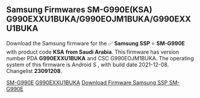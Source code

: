 <h2>Samsung Firmwares SM-G990E(KSA) G990EXXU1BUKA/G990EOJM1BUKA/G990EXXU1BUKA</h2>
Download the Samsung firmware for the ✅ <strong>Samsung SSP </strong> ⭐ <strong>SM-G990E</strong> with product code <strong>KSA</strong> <strong> from Saudi Arabia</strong>. This firmware has version number PDA <strong>G990EXXU1BUKA</strong> and CSC G990EOJM1BUKA. The operating system of this firmware is Android S , with build date 2021-12-08. Changelist <strong>23091208</strong>.


[SM-G990E](https://samfirm.shop/samsung/model/SM-G990E)
[G990EXXU1BUKA](https://samfirm.shop/samsung/pda/G990EXXU1BUKA)
[Download Firmware Samsung SSP SM-G990E](https://samfirm.shop/samsung/firmware/481042)

